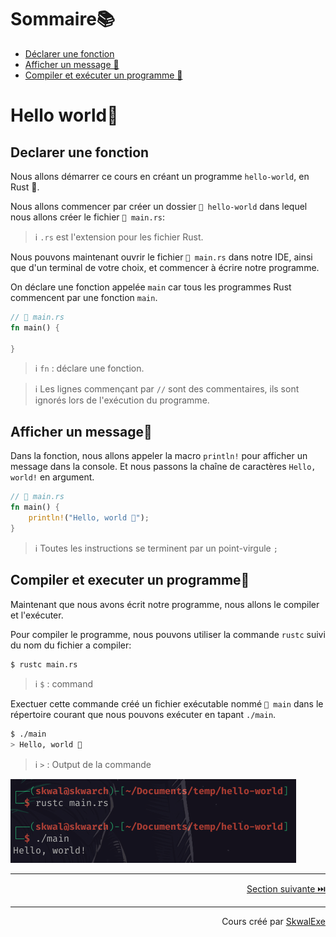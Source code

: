 # Sommaire📚
- [Déclarer une fonction](#declarer-une-fonction)
- [Afficher un message 💬](#afficher-un-message)
- [Compiler et exécuter un programme 🏃‍](#compiler-et-executer-un-programme)

# Hello world👋
## Declarer une fonction
Nous allons démarrer ce cours en créant un programme `hello-world`, en Rust 🦀.

Nous allons commencer par créer un dossier `📂 hello-world` dans lequel nous allons créer le fichier `📄 main.rs`:

> ℹ️ `.rs` est l'extension pour les fichier Rust.

Nous pouvons maintenant ouvrir le fichier `📄 main.rs` dans notre IDE, ainsi que d'un terminal de votre choix, et commencer à écrire notre programme.

On déclare une fonction appelée `main` car tous les programmes Rust commencent par une fonction `main`.

```rust
// 📄 main.rs
fn main() {

}
```

> ℹ️ `fn` : déclare une fonction.

> ℹ️ Les lignes commençant par `//` sont des commentaires, ils sont ignorés lors de l'exécution du programme.

## Afficher un message💬

Dans la fonction, nous allons appeler la macro `println!` pour afficher un message dans la console. Et nous passons la chaîne de caractères `Hello, world!` en argument.

```rust
// 📄 main.rs
fn main() {
    println!("Hello, world 👋");
}
```

> ℹ️ Toutes les instructions se terminent par un point-virgule `;`

## Compiler et executer un programme🏃‍
Maintenant que nous avons écrit notre programme, nous allons le compiler et l'exécuter.

Pour compiler le programme, nous pouvons utiliser la commande `rustc` suivi du nom du fichier a compiler:

```bash
$ rustc main.rs
```
> ℹ️ `$` : command

Exectuer cette commande créé un fichier exécutable nommé `📄 main` dans le répertoire courant que nous pouvons exécuter en tapant `./main`.

```bash
$ ./main
> Hello, world 👋
```
> ℹ️ `>` : Output de la commande

![](1.png)

---

<p align="right"><a href="../hello-world-cargo">Section suivante ⏭️</a></p>


---


<p align="right">Cours créé par <a href="https://github.com/SkwalExe/" target="_blank">SkwalExe</a></p>